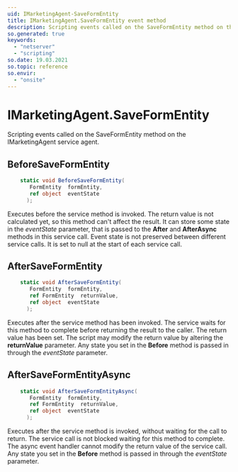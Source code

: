 ```yaml
---
uid: IMarketingAgent-SaveFormEntity
title: IMarketingAgent.SaveFormEntity event method
description: Scripting events called on the SaveFormEntity method on the IMarketingAgent service agent.
so.generated: true
keywords:
  - "netserver"
  - "scripting"
so.date: 19.03.2021
so.topic: reference
so.envir:
  - "onsite"
---
```

# IMarketingAgent.SaveFormEntity

Scripting events called on the <see cref='M:SuperOffice.CRM.Services.IMarketingAgent.SaveFormEntity'>SaveFormEntity</see> method on the <see cref='IMarketingAgent'>IMarketingAgent</see>  service agent.

## BeforeSaveFormEntity
```cs
    static void BeforeSaveFormEntity(
       FormEntity  formEntity,
       ref object  eventState
      );
```
Executes before the service method is invoked.
The return value is not calculated yet, so this method can't affect the result.
It can store some state in the *eventState* parameter, that is passed to the **After** and **AfterAsync** methods in this service call.
Event state is not preserved between different service calls. It is set to null at the start of each service call.
## AfterSaveFormEntity
```cs
    static void AfterSaveFormEntity(
       FormEntity  formEntity,
       ref FormEntity  returnValue,
       ref object  eventState
      );
```
Executes after the service method has been invoked. The service waits for this method to complete before returning the result to the caller.
The return value has been set. The script may modify the return value by altering the **returnValue** parameter.
Any state you set in the **Before** method is passed in through the *eventState* parameter.
## AfterSaveFormEntityAsync
```cs
    static void AfterSaveFormEntityAsync(
       FormEntity  formEntity,
       ref FormEntity  returnValue,
       ref object  eventState
      );
```
Executes after the service method is invoked, without waiting for the call to return.
The service call is not blocked waiting for this method to complete.
The async event handler cannot modify the return value of the service call.
Any state you set in the **Before** method is passed in through the *eventState* parameter.

